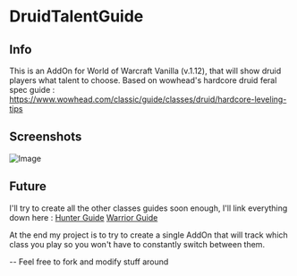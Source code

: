# DruidTalentGuide
## Info
This is an AddOn for World of Warcraft Vanilla (v.1.12), that will show druid players what talent to choose.
Based on wowhead's hardcore druid feral spec guide : https://www.wowhead.com/classic/guide/classes/druid/hardcore-leveling-tips

## Screenshots
![Image](https://github.com/user-attachments/assets/6488c8ad-6d74-4141-a0e5-180b6a68d05f)

## Future
I'll try to create all the other classes guides soon enough, I'll link everything down here :
[Hunter Guide](https://github.com/rmarc29/HunterTalentGuide)
[Warrior Guide](https://github.com/rmarc29/WarriorTalentGuide)

At the end my project is to try to create a single AddOn that will track which class you play so you won't have to constantly switch between them.

-- Feel free to fork and modify stuff around
